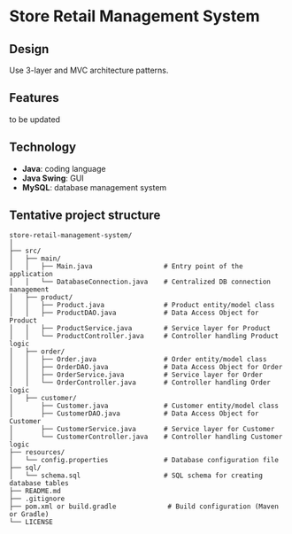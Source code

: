# Store Retail Management System

## Design
Use 3-layer and MVC architecture patterns.

## Features
to be updated

## Technology 
- **Java**: coding language
- **Java Swing**: GUI
- **MySQL**: database management system
  
## Tentative project structure
```
store-retail-management-system/
│
├── src/
│   ├── main/
│   │   ├── Main.java                  # Entry point of the application
│   │   └── DatabaseConnection.java    # Centralized DB connection management
│   ├── product/
│   │   ├── Product.java               # Product entity/model class
│   │   ├── ProductDAO.java            # Data Access Object for Product
│   │   ├── ProductService.java        # Service layer for Product
│   │   └── ProductController.java     # Controller handling Product logic
│   ├── order/
│   │   ├── Order.java                 # Order entity/model class
│   │   ├── OrderDAO.java              # Data Access Object for Order
│   │   ├── OrderService.java          # Service layer for Order
│   │   └── OrderController.java       # Controller handling Order logic
│   ├── customer/
│       ├── Customer.java              # Customer entity/model class
│       ├── CustomerDAO.java           # Data Access Object for Customer
│       ├── CustomerService.java       # Service layer for Customer
│       └── CustomerController.java    # Controller handling Customer logic
├── resources/
│   └── config.properties              # Database configuration file
├── sql/
│   └── schema.sql                     # SQL schema for creating database tables
├── README.md
├── .gitignore
├── pom.xml or build.gradle             # Build configuration (Maven or Gradle)
└── LICENSE


```
